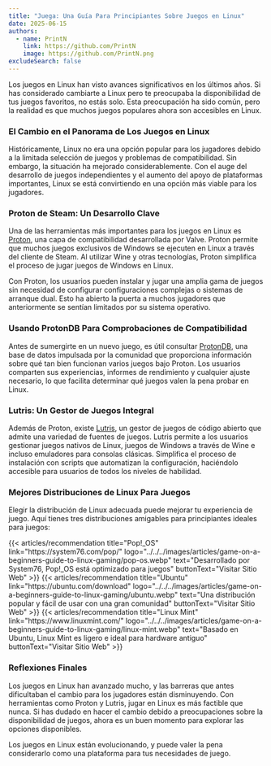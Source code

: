 ```yaml
---
title: "Juega: Una Guía Para Principiantes Sobre Juegos en Linux"
date: 2025-06-15
authors:
  - name: PrintN
    link: https://github.com/PrintN
    image: https://github.com/PrintN.png
excludeSearch: false
---
```

Los juegos en Linux han visto avances significativos en los últimos años. Si has considerado cambiarte a Linux pero te preocupaba la disponibilidad de tus juegos favoritos, no estás solo. Esta preocupación ha sido común, pero la realidad es que muchos juegos populares ahora son accesibles en Linux.

### El Cambio en el Panorama de Los Juegos en Linux
Históricamente, Linux no era una opción popular para los jugadores debido a la limitada selección de juegos y problemas de compatibilidad. Sin embargo, la situación ha mejorado considerablemente. Con el auge del desarrollo de juegos independientes y el aumento del apoyo de plataformas importantes, Linux se está convirtiendo en una opción más viable para los jugadores.

### Proton de Steam: Un Desarrollo Clave
Una de las herramientas más importantes para los juegos en Linux es [Proton](https://github.com/ValveSoftware/Proton), una capa de compatibilidad desarrollada por Valve. Proton permite que muchos juegos exclusivos de Windows se ejecuten en Linux a través del cliente de Steam. Al utilizar Wine y otras tecnologías, Proton simplifica el proceso de jugar juegos de Windows en Linux.

Con Proton, los usuarios pueden instalar y jugar una amplia gama de juegos sin necesidad de configurar configuraciones complejas o sistemas de arranque dual. Esto ha abierto la puerta a muchos jugadores que anteriormente se sentían limitados por su sistema operativo.

### Usando ProtonDB Para Comprobaciones de Compatibilidad
Antes de sumergirte en un nuevo juego, es útil consultar [ProtonDB](https://www.protondb.com), una base de datos impulsada por la comunidad que proporciona información sobre qué tan bien funcionan varios juegos bajo Proton. Los usuarios comparten sus experiencias, informes de rendimiento y cualquier ajuste necesario, lo que facilita determinar qué juegos valen la pena probar en Linux.

### Lutris: Un Gestor de Juegos Integral
Además de Proton, existe [Lutris](https://lutris.net/), un gestor de juegos de código abierto que admite una variedad de fuentes de juegos. Lutris permite a los usuarios gestionar juegos nativos de Linux, juegos de Windows a través de Wine e incluso emuladores para consolas clásicas. Simplifica el proceso de instalación con scripts que automatizan la configuración, haciéndolo accesible para usuarios de todos los niveles de habilidad.

### Mejores Distribuciones de Linux Para Juegos
Elegir la distribución de Linux adecuada puede mejorar tu experiencia de juego. Aquí tienes tres distribuciones amigables para principiantes ideales para juegos:
<div class="recommendations">
  <div class="grid">
    {{< articles/recommendation title="Pop!_OS" link="https://system76.com/pop/" logo="../../../images/articles/game-on-a-beginners-guide-to-linux-gaming/pop-os.webp" text="Desarrollado por System76, Pop!_OS está optimizado para juegos" buttonText="Visitar Sitio Web" >}}
    {{< articles/recommendation title="Ubuntu" link="https://ubuntu.com/download" logo="../../../images/articles/game-on-a-beginners-guide-to-linux-gaming/ubuntu.webp" text="Una distribución popular y fácil de usar con una gran comunidad" buttonText="Visitar Sitio Web" >}}
    {{< articles/recommendation title="Linux Mint" link="https://www.linuxmint.com/" logo="../../../images/articles/game-on-a-beginners-guide-to-linux-gaming/linux-mint.webp" text="Basado en Ubuntu, Linux Mint es ligero e ideal para hardware antiguo" buttonText="Visitar Sitio Web" >}}
  </div>
</div>

### Reflexiones Finales
Los juegos en Linux han avanzado mucho, y las barreras que antes dificultaban el cambio para los jugadores están disminuyendo. Con herramientas como Proton y Lutris, jugar en Linux es más factible que nunca. Si has dudado en hacer el cambio debido a preocupaciones sobre la disponibilidad de juegos, ahora es un buen momento para explorar las opciones disponibles.

Los juegos en Linux están evolucionando, y puede valer la pena considerarlo como una plataforma para tus necesidades de juego.